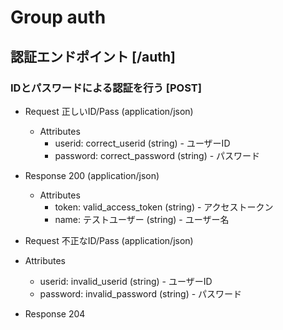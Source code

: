 # Group auth

## 認証エンドポイント [/auth]

### IDとパスワードによる認証を行う [POST]

+ Request 正しいID/Pass (application/json)
    + Attributes
        + userid: correct_userid (string) - ユーザーID
        + password: correct_password (string) - パスワード


+ Response 200 (application/json)
    + Attributes
        + token: valid_access_token (string) - アクセストークン
        + name: テストユーザー (string) - ユーザー名

+ Request 不正なID/Pass (application/json)
+ Attributes
    + userid: invalid_userid (string) - ユーザーID
    + password: invalid_password (string) - パスワード

+ Response 204
